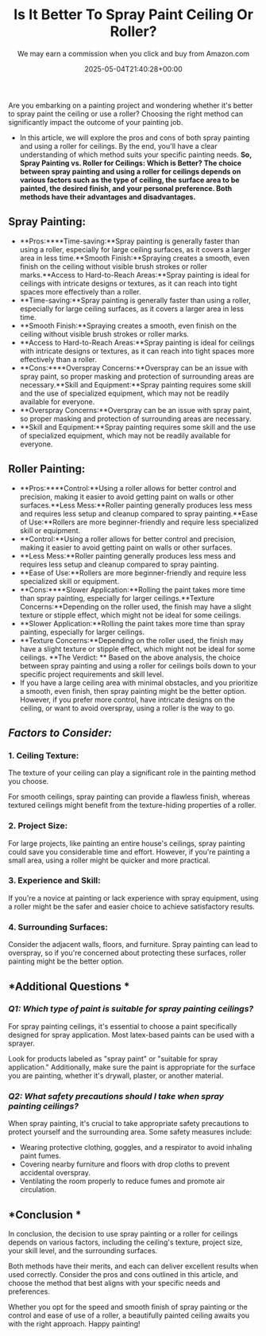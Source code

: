 ﻿---
author: We may earn a commission when you click and buy from Amazon.com
layout: post
title: Is It Better To Spray Paint Ceiling Or Roller?
date: '2025-05-04T21:40:28+00:00'
categories:
- DIY Paintings
tags: []
slug: /is-it-better-to-spray-paint-ceiling-or-roller/
lastmod: 2025-05-07T12:21:28+03:00
---

Are you embarking on a painting project and wondering whether it's better to spray paint the ceiling or use a roller? Choosing the right method can significantly impact the outcome of your painting job.
- In this article, we will explore the pros and cons of both spray painting and using a roller for ceilings. By the end, you'll have a clear understanding of which method suits your specific painting needs.
**So, Spray Painting vs. Roller for Ceilings: Which is Better? The choice between spray painting and using a roller for ceilings depends on various factors such as the type of ceiling, the surface area to be painted, the desired finish, and your personal preference. Both methods have their advantages and disadvantages.**
## Spray Painting:
- **Pros:****Time-saving:**Spray painting is generally faster than using a roller, especially for large ceiling surfaces, as it covers a larger area in less time.**Smooth Finish:**Spraying creates a smooth, even finish on the ceiling without visible brush strokes or roller marks.**Access to Hard-to-Reach Areas:**Spray painting is ideal for ceilings with intricate designs or textures, as it can reach into tight spaces more effectively than a roller.
- **Time-saving:**Spray painting is generally faster than using a roller, especially for large ceiling surfaces, as it covers a larger area in less time.
- **Smooth Finish:**Spraying creates a smooth, even finish on the ceiling without visible brush strokes or roller marks.
- **Access to Hard-to-Reach Areas:**Spray painting is ideal for ceilings with intricate designs or textures, as it can reach into tight spaces more effectively than a roller.
- **Cons:****Overspray Concerns:**Overspray can be an issue with spray paint, so proper masking and protection of surrounding areas are necessary.**Skill and Equipment:**Spray painting requires some skill and the use of specialized equipment, which may not be readily available for everyone.
- **Overspray Concerns:**Overspray can be an issue with spray paint, so proper masking and protection of surrounding areas are necessary.
- **Skill and Equipment:**Spray painting requires some skill and the use of specialized equipment, which may not be readily available for everyone.
## Roller Painting:
- **Pros:****Control:**Using a roller allows for better control and precision, making it easier to avoid getting paint on walls or other surfaces.**Less Mess:**Roller painting generally produces less mess and requires less setup and cleanup compared to spray painting.**Ease of Use:**Rollers are more beginner-friendly and require less specialized skill or equipment.
- **Control:**Using a roller allows for better control and precision, making it easier to avoid getting paint on walls or other surfaces.
- **Less Mess:**Roller painting generally produces less mess and requires less setup and cleanup compared to spray painting.
- **Ease of Use:**Rollers are more beginner-friendly and require less specialized skill or equipment.
- **Cons:****Slower Application:**Rolling the paint takes more time than spray painting, especially for larger ceilings.**Texture Concerns:**Depending on the roller used, the finish may have a slight texture or stipple effect, which might not be ideal for some ceilings.
- **Slower Application:**Rolling the paint takes more time than spray painting, especially for larger ceilings.
- **Texture Concerns:**Depending on the roller used, the finish may have a slight texture or stipple effect, which might not be ideal for some ceilings.
**The Verdict: **
Based on the above analysis, the choice between spray painting and using a roller for ceilings boils down to your specific project requirements and skill level.
- If you have a large ceiling area with minimal obstacles, and you prioritize a smooth, even finish, then spray painting might be the better option.
However, if you prefer more control, have intricate designs on the ceiling, or want to avoid overspray, using a roller is the way to go.
## *Factors to Consider:*
### **1. Ceiling Texture:**
The texture of your ceiling can play a significant role in the painting method you choose.

For smooth ceilings, spray painting can provide a flawless finish, whereas textured ceilings might benefit from the texture-hiding properties of a roller.
### **2. Project Size:**
For large projects, like painting an entire house's ceilings, spray painting could save you considerable time and effort. However, if you're painting a small area, using a roller might be quicker and more practical.
### **3. Experience and Skill:**
If you're a novice at painting or lack experience with spray equipment, using a roller might be the safer and easier choice to achieve satisfactory results.
### **4. Surrounding Surfaces:**
Consider the adjacent walls, floors, and furniture. Spray painting can lead to overspray, so if you're concerned about protecting these surfaces, roller painting might be the better option.
## *Additional Questions *
### *Q1: Which type of paint is suitable for spray painting ceilings?*
For spray painting ceilings, it's essential to choose a paint specifically designed for spray application. Most latex-based paints can be used with a sprayer.

Look for products labeled as "spray paint" or "suitable for spray application." Additionally, make sure the paint is appropriate for the surface you are painting, whether it's drywall, plaster, or another material.
### *Q2: What safety precautions should I take when spray painting ceilings?*
When spray painting, it's crucial to take appropriate safety precautions to protect yourself and the surrounding area. Some safety measures include:
- Wearing protective clothing, goggles, and a respirator to avoid inhaling paint fumes.
- Covering nearby furniture and floors with drop cloths to prevent accidental overspray.
- Ventilating the room properly to reduce fumes and promote air circulation.
## *Conclusion *
In conclusion, the decision to use spray painting or a roller for ceilings depends on various factors, including the ceiling's texture, project size, your skill level, and the surrounding surfaces.

Both methods have their merits, and each can deliver excellent results when used correctly. Consider the pros and cons outlined in this article, and choose the method that best aligns with your specific needs and preferences.

Whether you opt for the speed and smooth finish of spray painting or the control and ease of use of a roller, a beautifully painted ceiling awaits you with the right approach. Happy painting!